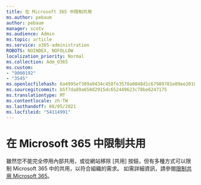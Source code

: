 ```yaml
---
title: 在 Microsoft 365 中限制共用
ms.author: pebaum
author: pebaum
manager: scotv
ms.audience: Admin
ms.topic: article
ms.service: o365-administration
ROBOTS: NOINDEX, NOFOLLOW
localization_priority: Normal
ms.collection: Adm_O365
ms.custom:
- "9000192"
- "3545"
ms.openlocfilehash: 6a4995ef309a9434c458fe3578a0048d1c67989781e09ee2018fda867c0b69f5
ms.sourcegitcommit: b5f7da89a650d2915dc652449623c78be6247175
ms.translationtype: MT
ms.contentlocale: zh-TW
ms.lasthandoff: 08/05/2021
ms.locfileid: "54114991"
---
```

# <a name="limit-sharing-in-microsoft-365"></a>在 Microsoft 365 中限制共用

雖然您不能完全停用內部共用，或從網站移除 [共用] 按鈕，但有多種方式可以限制 Microsoft 365 中的共用，以符合組織的需求。 如需詳細資訊，請參閱[限制共用 Microsoft 365](https://docs.microsoft.com/Office365/Enterprise/microsoft-365-limit-sharing)。
